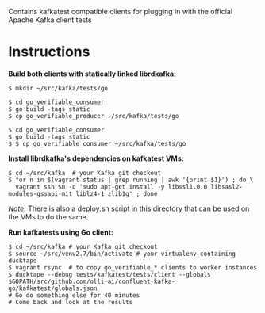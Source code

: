 Contains kafkatest compatible clients for plugging in with the official Apache Kafka client tests

# Instructions

**Build both clients with statically linked librdkafka:**

    $ mkdir ~/src/kafka/tests/go

    $ cd go_verifiable_consumer
    $ go build -tags static
    $ cp go_verifiable_producer ~/src/kafka/tests/go

    $ cd go_verifiable_consumer
    $ go build -tags static
    $ $ cp go_verifiable_consumer ~/src/kafka/tests/go

**Install librdkafka's dependencies on kafkatest VMs:**

    $ cd ~/src/kafka  # your Kafka git checkout
    $ for n in $(vagrant status | grep running | awk '{print $1}') ; do \
      vagrant ssh $n -c 'sudo apt-get install -y libssl1.0.0 libsasl2-modules-gssapi-mit liblz4-1 zlib1g' ; done

_Note_: There is also a deploy.sh script in this directory that can be
used on the VMs to do the same.

**Run kafkatests using Go client:**

    $ cd ~/src/kafka # your Kafka git checkout
    $ source ~/src/venv2.7/bin/activate # your virtualenv containing ducktape
    $ vagrant rsync  # to copy go_verifiable_* clients to worker instances
    $ ducktape --debug tests/kafkatest/tests/client --globals $GOPATH/src/github.com/olli-ai/confluent-kafka-go/kafkatest/globals.json
    # Go do something else for 40 minutes
    # Come back and look at the results
